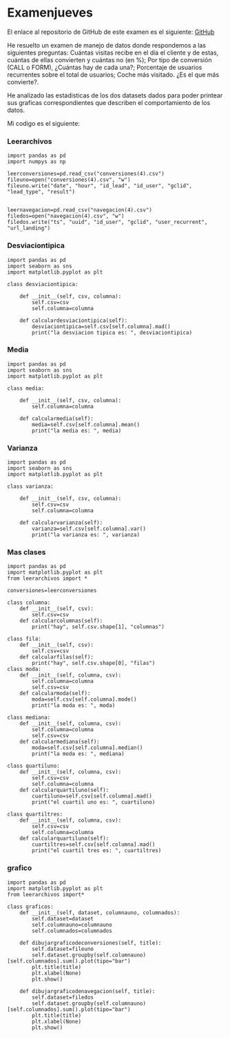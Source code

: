 # Examenjueves

El enlace al repositorio de GitHub de este examen es el siguiente: [GitHub](https://github.com/jzazooro/Examenjueves.git)

He resuelto un examen de manejo de datos donde respondemos a las siguientes preguntas: Cuántas visitas recibe en el día el cliente y de estas,   cuántas de ellas convierten y cuántas no (en %); Por tipo de conversión (CALL o FORM), ¿Cuántas hay de cada una?; Porcentaje de usuarios recurrentes sobre el total de usuarios; Coche más visitado. ¿Es el que más convierte?.

He analizado las estadisticas de los dos datasets dados para poder printear sus graficas correspondientes que describen el comportamiento de los datos.

Mi codigo es el siguiente: 

### Leerarchivos

```
import pandas as pd 
import numpys as np 

leerconversiones=pd.read_csv("conversiones(4).csv")
fileuno=open("conversiones(4).csv", "w")
fileuno.write("date", "hour", "id_lead", "id_user", "gclid", "lead_type", "result")


leernavegacion=pd.read_csv("navegacion(4).csv")
filedos=open("navegacion(4).csv", "w")
filedos.write("ts", "uuid", "id_user", "gclid", "user_recurrent", "url_landing")
```

### Desviaciontipica

```
import pandas as pd 
import seaborn as sns
import matplotlib.pyplot as plt

class desviaciontipica:

    def __init__(self, csv, columna):
        self.csv=csv
        self.columna=columna

    def calculardesviaciontipica(self):
        desviaciontipica=self.csv[self.columna].mad()
        print("la desviacion tipica es: ", desviaciontipica)
```

### Media

```
import pandas as pd
import seaborn as sns 
import matplotlib.pyplot as plt 

class media:

    def __init__(self, csv, columna):
        self.columna=columna

    def calcularmedia(self):
        media=self.csv[self.columna].mean()
        print("la media es: ", media)   
```

### Varianza

```
import pandas as pd 
import seaborn as sns 
import matplotlib.pyplot as plt 

class varianza:

    def __init__(self, csv, columna):
        self.csv=csv
        self.columna=columna

    def calcularvarianza(self):
        varianza=self.csv[self.columna].var()
        print("la varianza es: ", varianza)
```

### Mas clases

```
import pandas as pd 
import matplotlib.pyplot as plt
from leerarchivos import *

conversiones=leerconversiones

class columna:
    def __init__(self, csv):
        self.csv=csv
    def calcularcolumnas(self):
        print("hay", self.csv.shape[1], "columnas")

class fila:
    def __init__(self, csv):
        self.csv=csv
    def calcularfilas(self):
        print("hay", self.csv.shape[0], "filas")
class moda:
    def __init__(self, columna, csv):
        self.columna=columna
        self.csv=csv
    def calcularmoda(self):
        moda=self.csv[self.columna].mode()
        print("la moda es: ", moda)

class mediana:
    def __init__(self, columna, csv):
        self.columna=columna
        self.csv=csv
    def calcularmediana(self):
        moda=self.csv[self.columna].median()
        print("la moda es: ", mediana)

class quartiluno:
    def __init__(self, columna, csv):
        self.csv=csv
        self.columna=columna
    def calcularquartiluno(self):
        cuartiluno=self.csv[self.columna].mad()
        print("el cuartil uno es: ", cuartiluno)

class quartiltres:
    def __init__(self, columna, csv):
        self.csv=csv
        self.columna=columna
    def calcularquartiluno(self):
        cuartiltres=self.csv[self.columna].mad()
        print("el cuartil tres es: ", cuartiltres) 
```

### grafico

```
import pandas as pd
import matplotlib.pyplot as plt 
from leerarchivos import*

class graficos:
    def __init__(self, dataset, columnauno, columnados):
        self.dataset=dataset
        self.columnauno=columnauno
        self.columnados=columnados
    
    def dibujargraficodeconversiones(self, title):
        self.dataset=fileuno
        self.dataset.groupby(self.columnauno)[self.columnados].sum().plot(tipo="bar")
        plt.title(title)
        plt.xlabel(None)
        plt.show()
    
    def dibujargraficodenavegacion(self, title):
        self.dataset=filedos
        self.dataset.groupby(self.columnauno)[self.columnados].sum().plot(tipo="bar")
        plt.title(title)
        plt.xlabel(None)
        plt.show()
```

